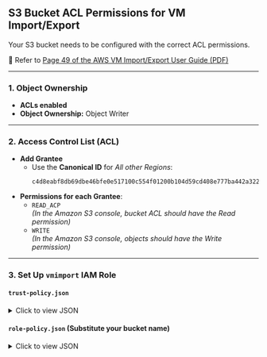 ## S3 Bucket ACL Permissions for VM Import/Export

Your S3 bucket needs to be configured with the correct ACL permissions.

📘 Refer to [Page 49 of the AWS VM Import/Export User Guide (PDF)](https://docs.aws.amazon.com/pdfs/vm-import/latest/userguide/vm-import-ug.pdf#image-import)

---

### 1. Object Ownership

- **ACLs enabled**
- **Object Ownership:** Object Writer

---

### 2. Access Control List (ACL)

- **Add Grantee**
  - Use the **Canonical ID** for *All other Regions*:
    ```
    c4d8eabf8db69dbe46bfe0e517100c554f01200b104d59cd408e777ba442a322
    ```
- **Permissions for each Grantee**:
  - `READ_ACP`  
    *(In the Amazon S3 console, bucket ACL should have the Read permission)*
  - `WRITE`  
    *(In the Amazon S3 console, objects should have the Write permission)*

---

### 3. Set Up `vmimport` IAM Role

#### `trust-policy.json`

<details>
<summary>Click to view JSON</summary>

```json
{
  "Version": "2012-10-17",
  "Statement": [
    {
      "Effect": "Allow",
      "Principal": {
        "Service": "vmie.amazonaws.com"
      },
      "Action": "sts:AssumeRole",
      "Condition": {
        "StringEquals": {
          "sts:Externalid": "vmimport"
        }
      }
    }
}
```
</details>

#### `role-policy.json` (Substitute your bucket name)

<details> <summary>Click to view JSON</summary>

```json

{
  "Version": "2012-10-17",
  "Statement": [
    {
      "Effect": "Allow",
      "Action": [
        "s3:GetBucketLocation",
        "s3:GetObject",
        "s3:PutObject"
      ],
      "Resource": [
        "arn:aws:s3:::akalohi-aws-bucket-1",
        "arn:aws:s3:::akalohi-aws-bucket-1/*"
      ]
    },
    {
      "Effect": "Allow",
      "Action": [
        "ec2:CancelConversionTask",
        "ec2:CancelExportTask",
        "ec2:CreateImage",
        "ec2:CreateInstanceExportTask",
        "ec2:CreateTags",
        "ec2:DescribeConversionTasks",
        "ec2:DescribeExportTasks",
        "ec2:DescribeExportImageTasks",
        "ec2:DescribeImages",
        "ec2:DescribeInstanceStatus",
        "ec2:DescribeInstances",
        "ec2:DescribeSnapshots",
        "ec2:DescribeTags",
        "ec2:ExportImage",
        "ec2:ImportInstance",
        "ec2:ImportVolume",
        "ec2:StartInstances",
        "ec2:StopInstances",
        "ec2:TerminateInstances",
        "ec2:ImportImage",
        "ec2:ImportSnapshot",
        "ec2:DescribeImportImageTasks",
        "ec2:DescribeImportSnapshotTasks",
        "ec2:CancelImportTask"
      ],
      "Resource": "*"
    }
  ]
}
```

  ]
}

